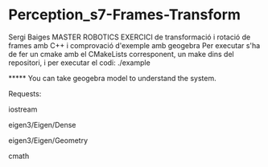 # Perception_s7-Frames-Transform
Sergi Baiges MASTER ROBOTICS
EXERCICI de transformació i rotació de frames amb C++ i comprovació d'exemple amb geogebra
Per executar s'ha de fer un cmake amb el CMakeLists corresponent, un make dins del repositori, i per executar el codi: ./example

***** You can take geogebra model to understand the system.

Requests:

iostream  

eigen3/Eigen/Dense  

eigen3/Eigen/Geometry 

cmath
